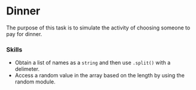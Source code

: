 # Dinner
The purpose of this task is to simulate the activity of choosing someone to pay for dinner.

### Skills
- Obtain a list of names as a `string` and then use `.split()` with a delimeter.
- Access a random value in the array based on the length by using the random module.
